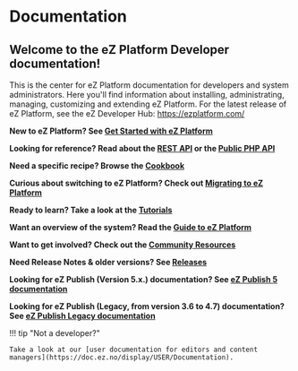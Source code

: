 # Documentation

## Welcome to the eZ Platform Developer documentation!

This is the center for eZ Platform documentation for developers and system administrators. Here you'll find information about installing, administrating, managing, customizing and extending eZ Platform. For the latest release of eZ Platform, see the eZ Developer Hub: <https://ezplatform.com/>

**New to eZ Platform? See [Get Started with eZ Platform](getting_started/get_started_with_ez_platform.md)**

**Looking for reference? Read about the [REST API](api/rest_api_guide.md) or the [Public PHP API](api/public_php_api.md)**

**Need a specific recipe? Browse the [Cookbook](cookbook/authenticating_a_user_with_multiple_user_providers.md)**

**Curious about switching to eZ Platform? Check out [Migrating to eZ Platform](migrating/migrating_from_ez_publish_platform.md)**

**Ready to learn? Take a look at the [Tutorials](tutorials/platform_beginner/building_a_bicycle_route_tracker_in_ez_platform.md)**

**Want an overview of the system? Read the [Guide to eZ Platform](guide/introduction.md)**

**Want to get involved? Check out the [Community Resources](community_resources/contributing.md)**

**Need Release Notes & older versions? See [Releases](releases/releases.md)**

**Looking for eZ Publish (Version 5.x.) documentation? See [eZ Publish 5 documentation](https://doc.ez.no/display/EZP/eZ+Publish+5.x+Developer+Documentation)**

**Looking for eZ Publish (Legacy, from version 3.6 to 4.7) documentation? See [eZ Publish Legacy documentation](https://doc.ez.no/eZ-Publish)**

!!! tip "Not a developer?"

    Take a look at our [user documentation for editors and content managers](https://doc.ez.no/display/USER/Documentation).

